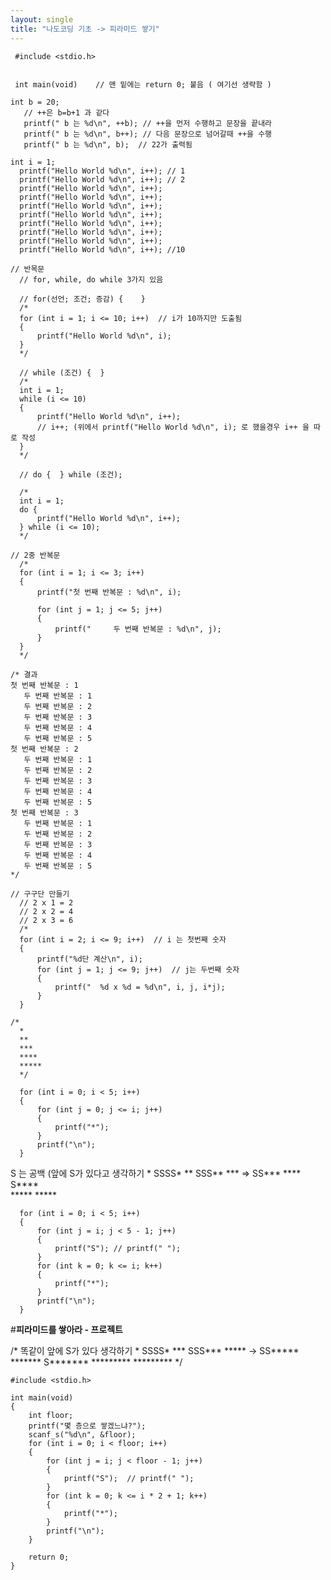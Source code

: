 ```yaml
---
layout: single
title: "나도코딩 기초 -> 피라미드 쌓기"
---
```


```
 #include <stdio.h>


 int main(void)    // 맨 밑에는 return 0; 붙음 ( 여기선 생략함 )
 ```
 
 ```
 int b = 20;
	// ++은 b=b+1 과 같다
	printf(" b 는 %d\n", ++b); // ++을 먼저 수행하고 문장을 끝내라
	printf(" b 는 %d\n", b++); // 다음 문장으로 넘어갈때 ++을 수행
	printf(" b 는 %d\n", b);  // 22가 출력됨
  ```
  
  
  ```
  int i = 1;
	printf("Hello World %d\n", i++); // 1
	printf("Hello World %d\n", i++); // 2
	printf("Hello World %d\n", i++);
	printf("Hello World %d\n", i++);
	printf("Hello World %d\n", i++);
	printf("Hello World %d\n", i++);
	printf("Hello World %d\n", i++);
	printf("Hello World %d\n", i++);
	printf("Hello World %d\n", i++);
	printf("Hello World %d\n", i++); //10
  ```
  
  
  ```
  // 반목문
	// for, while, do while 3가지 있음

	// for(선언; 조건; 증감) {	}
	/*
	for (int i = 1; i <= 10; i++)  // i가 10까지만 도출됨
	{
		printf("Hello World %d\n", i);
	}
	*/

	// while (조건) {  }
	/*
	int i = 1;
	while (i <= 10)
	{
		printf("Hello World %d\n", i++);
		// i++; (위에서 printf("Hello World %d\n", i); 로 했을경우 i++ 을 따로 작성
	}
	*/

	// do {  } while (조건);
	
	/*
	int i = 1;
	do {
		printf("Hello World %d\n", i++);
	} while (i <= 10);
	*/
  ```
  
  
  ```
  // 2중 반복문
	/*
	for (int i = 1; i <= 3; i++)
	{
		printf("첫 번째 반복문 : %d\n", i);

		for (int j = 1; j <= 5; j++)
		{
			printf("     두 번째 반복문 : %d\n", j);
		}
	}
	*/
  ```
  ```
  /* 결과 
첫 번째 반복문 : 1
     두 번째 반복문 : 1
     두 번째 반복문 : 2
     두 번째 반복문 : 3
     두 번째 반복문 : 4
     두 번째 반복문 : 5
첫 번째 반복문 : 2
     두 번째 반복문 : 1
     두 번째 반복문 : 2
     두 번째 반복문 : 3
     두 번째 반복문 : 4
     두 번째 반복문 : 5
첫 번째 반복문 : 3
     두 번째 반복문 : 1
     두 번째 반복문 : 2
     두 번째 반복문 : 3
     두 번째 반복문 : 4
     두 번째 반복문 : 5
*/
  ```
  
  
  ```
  // 구구단 만들기
	// 2 x 1 = 2
	// 2 x 2 = 4
	// 2 x 3 = 6
	/*
	for (int i = 2; i <= 9; i++)  // i 는 첫번째 숫자
	{
		printf("%d단 계산\n", i);
		for (int j = 1; j <= 9; j++)  // j는 두번째 숫자
		{
			printf("  %d x %d = %d\n", i, j, i*j);
		}
	}
  ```
  
  
  ```
  /*
	*
	**
	***
	****
	*****
	*/

	for (int i = 0; i < 5; i++)
	{
		for (int j = 0; j <= i; j++)
		{
			printf("*");
		}
		printf("\n");
	}
  ```
  
  
  
S 는 공백 (앞에 S가 있다고 생각하기
	    *			     SSSS*
	   **			     SSS**
	  ***  	 =>		 SS***
	 ****			     S****	
	*****			     *****


  ```
	for (int i = 0; i < 5; i++)
	{
		for (int j = i; j < 5 - 1; j++)
		{
			printf("S"); // printf(" ");
		}
		for (int k = 0; k <= i; k++)
		{
			printf("*");
		}
		printf("\n");
	}
  ```
  
#__피라미드를 쌓아라 - 프로젝트__ 


/*  똑같이 앞에 S가 있다 생각하기
         *                   SSSS*
		    ***                  SSS***
	     *****      ->         SS*****
	    *******                S*******
	   *********               *********
*/

```
#include <stdio.h>

int main(void)
{
	int floor;
	printf("몇 층으로 쌓겠느냐?");
	scanf_s("%d\n", &floor);
	for (int i = 0; i < floor; i++)
	{
		for (int j = i; j < floor - 1; j++)
		{
			printf("S");  // printf(" ");
		}
		for (int k = 0; k <= i * 2 + 1; k++)
		{
			printf("*");
		}
		printf("\n");
	}

	return 0;
}
    
  ```
  
